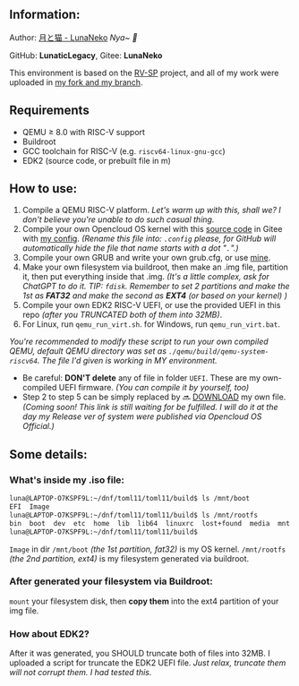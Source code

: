 ## Information:

Author: [月と猫 - LunaNeko](https://github.com/LunaticLegacy)  *Nya~ 🐾*

GitHub: **LunaticLegacy**, Gitee: **LunaNeko**

This environment is based on the [RV-SP](https://github.com/riscv-non-isa/riscv-platforms/tree/master/rv-sp) project, and all of my work were uploaded in [my fork and my branch](https://github.com/LunaticLegacy/rv-sp-test-mod/tree/lunanekos_working).

## Requirements
- QEMU ≥ 8.0 with RISC-V support
- Buildroot
- GCC toolchain for RISC-V (e.g. `riscv64-linux-gnu-gcc`)
- EDK2 (source code, or prebuilt file in m)

## How to use:
1. Compile a QEMU RISC-V platform. *Let's warm up with this, shall we? I don't believe you're unable to do such casual thing.*
2. Compile your own Opencloud OS kernel with this [source code](https://gitee.com/lunaneko/OpenCloudOS-Kernel.git) in Gitee with [my config](config). *(Rename this file into: `.config` please, for GitHub will automatically hide the file that name starts with a dot "`.`".)*
3. Compile your own GRUB and write your own grub.cfg, or use [mine](grub.cfg).
4. Make your own filesystem via buildroot, then make an .img file, partition it, then put everything inside that .img. *(It's a little complex, ask for ChatGPT to do it. TIP: `fdisk`. Remember to set 2 partitions and make the 1st as **FAT32** and make the second as **EXT4** (or based on your kernel) )*
5. Compile your own EDK2 RISC-V UEFI, or use the provided UEFI in this repo *(after you TRUNCATED both of them into 32MB)*.
6. For Linux, run `qemu_run_virt.sh`. for Windows, run `qemu_run_virt.bat`.

*You're recommended to modify these script to run your own compiled QEMU, default QEMU directory was set as `./qemu/build/qemu-system-riscv64`. The file I'd given is working in MY environment.*

- Be careful: **DON'T delete** any of file in folder `UEFI`. These are my own-compiled UEFI firmware. *(You can compile it by yourself, too)*
- Step 2 to step 5 can be simply replaced by 🔜 [DOWNLOAD]() my own file. *(Coming soon! This link is still waiting for be fulfilled. I will do it at the day my Release ver of system were published via Opencloud OS Official.)*

## Some details:

### What's inside my .iso file:
```bash
luna@LAPTOP-O7KSPF9L:~/dnf/toml11/toml11/build$ ls /mnt/boot
EFI  Image
luna@LAPTOP-O7KSPF9L:~/dnf/toml11/toml11/build$ ls /mnt/rootfs
bin  boot  dev  etc  home  lib  lib64  linuxrc  lost+found  media  mnt  opt  proc  root  run  sbin  share  srv  sys  tmp  usr  var
luna@LAPTOP-O7KSPF9L:~/dnf/toml11/toml11/build$
```

`Image` in dir `/mnt/boot` *(the 1st partition, fat32)* is my OS kernel. `/mnt/rootfs` *(the 2nd partition, ext4)* is my filesystem generated via buildroot.

### After generated your filesystem via Buildroot:

`mount` your filesystem disk, then **copy them** into the ext4 partition of your img file.

### How about EDK2?

After it was generated, you SHOULD truncate both of files into 32MB. I uploaded a script for truncate the EDK2 UEFI file. *Just relax, truncate them will not corrupt them. I had tested this.*


